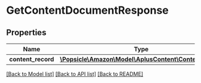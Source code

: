 # GetContentDocumentResponse

## Properties
Name | Type | Description | Notes
------------ | ------------- | ------------- | -------------
**content_record** | [**\Popsicle\Amazon\Model\AplusContent\ContentRecord**](ContentRecord.md) |  | 

[[Back to Model list]](../../README.md#documentation-for-models) [[Back to API list]](../../README.md#documentation-for-api-endpoints) [[Back to README]](../../README.md)

